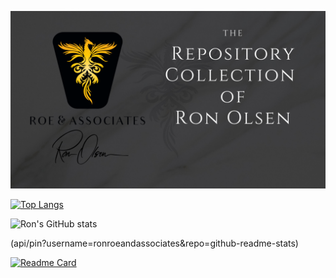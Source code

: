 ![opening image](https://github.com/ronroeandassociates/assets/blob/master/images/repos_personal_olsr.png)

[![Top Langs](https://github-readme-stats.vercel.app/api/top-langs/?username=ronroeandassociates&layout=compact)](https://github.com/ronroeandassociates/github-readme-stats)

![Ron's GitHub stats](https://github-readme-stats.vercel.app/api?username=ronroeandassociates&show_icons=true&theme=merko)

(api/pin?username=ronroeandassociates&repo=github-readme-stats)

[![Readme Card](https://github-readme-stats.vercel.app/api/pin/?username=ronroeandassociates&repo=github-readme-stats)](https://github.com/ronroeandassociates/github-readme-stats)

